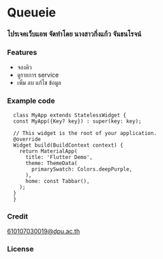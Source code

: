 # Queueie
### โปรเจคเว็บแอพ จัดทำโดย นางสาวกิ่งแก้ว จันธนโรจน์
### Features
  <ul style="list-style-type:disc;">
  <li>จองคิว</li>
  <li>ดูรายการ service</li>
  <li>เพิ่ม ลบ แก้ไข ข้อมูล</li>
  </ul>
  
###  Example code
  
```
  class MyApp extends StatelessWidget {
  const MyApp({Key? key}) : super(key: key);

  // This widget is the root of your application.
  @override
  Widget build(BuildContext context) {
    return MaterialApp(
      title: 'Flutter Demo',
      theme: ThemeData(
        primarySwatch: Colors.deepPurple,
      ),
      home: const Tabbar(),
    );
  }
  }
```
  
  ### Credit
  610107030019@dpu.ac.th
  
  ### License


